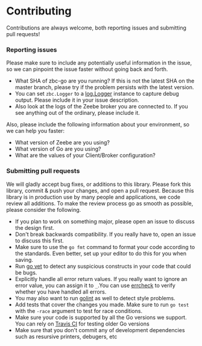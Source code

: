 # Contributing

Contributions are always welcome, both reporting issues and submitting pull requests!

### Reporting issues

Please make sure to include any potentially useful information in the issue, so we can pinpoint the issue faster without going back and forth.

- What SHA of zbc-go are you running? If this is not the latest SHA on the master branch, please try if the problem persists with the latest version.
- You can set `zbc.Logger` to a [log.Logger](http://golang.org/pkg/log/#Logger) instance to capture debug output. Please include it in your issue description.
- Also look at the logs of the Zeebe broker you are connected to. If you see anything out of the ordinary, please include it.

Also, please include the following information about your environment, so we can help you faster:

- What version of Zeebe are you using?
- What version of Go are you using?
- What are the values of your Client/Broker configuration?


### Submitting pull requests

We will gladly accept bug fixes, or additions to this library. Please fork this library, commit & push your changes, and open a pull request. Because this library is in production use by many people and applications, we code review all additions. To make the review process go as smooth as possible, please consider the following.

- If you plan to work on something major, please open an issue to discuss the design first.
- Don't break backwards compatibility. If you really have to, open an issue to discuss this first.
- Make sure to use the `go fmt` command to format your code according to the standards. Even better, set up your editor to do this for you when saving.
- Run [go vet](https://godoc.org/golang.org/x/tools/cmd/vet) to detect any suspicious constructs in your code that could be bugs.
- Explicitly handle all error return values. If you really want to ignore an error value, you can assign it to `_`.You can use [errcheck](https://github.com/kisielk/errcheck) to verify whether you have handled all errors.
- You may also want to run [golint](https://github.com/golang/lint) as well to detect style problems.
- Add tests that cover the changes you made. Make sure to run `go test` with the `-race` argument to test for race conditions.
- Make sure your code is supported by all the Go versions we support. You can rely on [Travis CI](https://travis-ci.org/jsam/zbc-go) for testing older Go versions
- Make sure that you don't commit any of development dependencies such as resursive printers, debugers, etc
